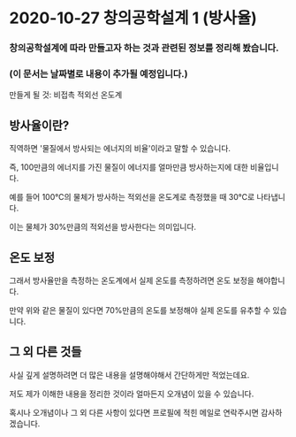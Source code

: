 # 2020-10-27 창의공학설계 1 (방사율)
### 창의공학설계에 따라 만들고자 하는 것과 관련된 정보를 정리해 봤습니다.
### (이 문서는 날짜별로 내용이 추가될 예정입니다.)

만들게 될 것: 비접촉 적외선 온도계


## 방사율이란? 
직역하면 '물질에서 방사되는 에너지의 비율'이라고 말할 수 있습니다.


즉, 100만큼의 에너지를 가진 물질이 에너지를 얼마만큼 방사하는지에 대한 비율입니다.


예를 들어 100℃의 물체가 방사하는 적외선을 온도계로 측정했을 때 30℃로 나타냅니다.


이는 물체가 30%만큼의 적외선을 방사한다는 의미입니다.


## 온도 보정
그래서 방사율만을 측정하는 온도계에서 실제 온도를 측정하려면 온도 보정을 해야합니다.


만약 위와 같은 물질이 있다면 70%만큼의 온도를 보정해야 실제 온도를 유추할 수 있습니다.



## 그 외 다른 것들
사실 깊게 설명하려면 더 많은 내용을 설명해야해서 간단하게만 적었는데요.


저도 제가 이해한 내용을 정리한 것이라 얼마든지 오개념이 있을 수 있습니다.


혹시나 오개념이나 그 외 다른 사항이 있다면 프로필에 적힌 메일로 연락주시면 감사하겠습니다.

